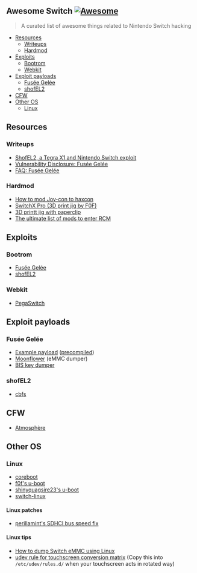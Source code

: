 
## Awesome Switch [![Awesome](https://cdn.rawgit.com/sindresorhus/awesome/d7305f38d29fed78fa85652e3a63e154dd8e8829/media/badge.svg)](https://github.com/sindresorhus/awesome)

> A curated list of awesome things related to Nintendo Switch hacking

* [Resources](#resources)
  * [Writeups](#writeups)
  * [Hardmod](#hardmod)
* [Exploits](#exploits)
  * [Bootrom](#bootrom)
  * [Webkit](#webkit)
* [Exploit payloads](#payloads)
  * [Fusée Gelée](#fusee-gelee)
  * [shofEL2](#shofel2)
* [CFW](#cfw)
* [Other OS](#other-os)
  * [Linux](#linux)

## Resources
### Writeups
* [ShofEL2, a Tegra X1 and Nintendo Switch exploit](https://fail0verflow.com/blog/2018/shofel2/)
* [Vulnerability Disclosure: Fusée Gelée](https://misc.ktemkin.com/fusee_gelee_nvidia.pdf)
* [FAQ: Fusée Gelée](http://www.ktemkin.com/faq-fusee-gelee/)

### Hardmod
* [How to mod Joy-con to haxcon](https://imgur.com/gallery/it5eZvO)
* [SwitchX Pro (3D print jig by F0F)](https://github.com/fail0verflow/shofel2/tree/master/rcm-jig)
* [3D printt jig with paperclip](https://www.thingiverse.com/thing:2877484)
* [The ultimate list of mods to enter RCM](https://gbatemp.net/threads/the-ultimate-list-of-mods-to-enter-rcm.502145/)

## Exploits
### Bootrom
* [Fusée Gelée](https://github.com/reswitched/fusee-launcher)
* [shofEL2](https://github.com/fail0verflow/shofel2)

### Webkit
* [PegaSwitch](https://github.com/reswitched/pegaswitch)

## Exploit payloads
### Fusée Gelée
* [Example payload](https://github.com/ktemkin/Atmosphere/tree/poc_nvidia) ([precompiled](http://misc.ktemkin.com/fusee.bin))
* [Moonflower](https://github.com/moriczgergo/moonflower) (eMMC dumper)
* [BIS key dumper](https://github.com/rajkosto/biskeydump)

### shofEL2
* [cbfs](https://github.com/fail0verflow/shofel2/tree/master/exploit)

## CFW
* [Atmosphère](https://github.com/Atmosphere-NX/Atmosphere/)

## Other OS
### Linux
* [coreboot](https://github.com/fail0verflow/switch-coreboot)
* [f0f's u-boot](https://github.com/fail0verflow/switch-u-boot)
* [shinyquagsire23's u-boot](https://github.com/shinyquagsire23/u-boot)
* [switch-linux](https://github.com/fail0verflow/switch-linux/)

#### Linux patches
* [perillamint's SDHCI bus speed fix](https://github.com/perillamint/switch-linux/tree/sdhci-bus-fix)

#### Linux tips
* [How to dump Switch eMMC using Linux](https://gbatemp.net/threads/tutorial-how-to-dump-switch-nand-using-linux.502201/)
* [udev rule for touchscreen conversion matrix](https://github.com/fail0verflow/shofel2/blob/master/configs/switch-ts-calibration.rules) (Copy this into `/etc/udev/rules.d/` when your touchscreen acts in rotated way)
